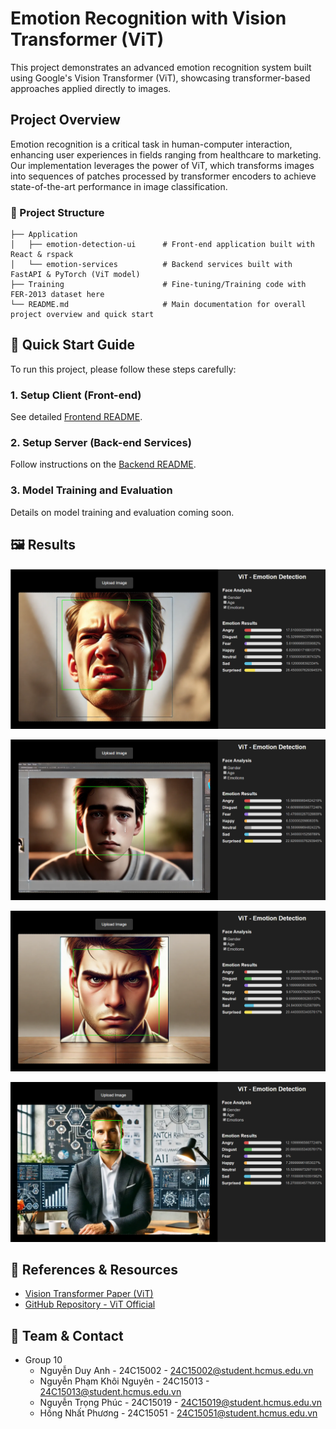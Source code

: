 # Emotion Recognition with Vision Transformer (ViT)

This project demonstrates an advanced emotion recognition system built using Google's Vision Transformer (ViT), showcasing transformer-based approaches applied directly to images.

## Project Overview

Emotion recognition is a critical task in human-computer interaction, enhancing user experiences in fields ranging from healthcare to marketing. Our implementation leverages the power of ViT, which transforms images into sequences of patches processed by transformer encoders to achieve state-of-the-art performance in image classification.

### 📌 Project Structure

``` plain/text
├── Application
│   ├── emotion-detection-ui      # Front-end application built with React & rspack
│   └── emotion-services          # Backend services built with FastAPI & PyTorch (ViT model)
├── Training                      # Fine-tuning/Training code with FER-2013 dataset here
└── README.md                     # Main documentation for overall project overview and quick start
```

## 🚀 Quick Start Guide

To run this project, please follow these steps carefully:

### 1. Setup Client (Front-end)

See detailed [Frontend README](./Application/emotion-detection-ui/README.md).

### 2. Setup Server (Back-end Services)

Follow instructions on the [Backend README](./Application/emotion-services/README.md).

### 3. Model Training and Evaluation

Details on model training and evaluation coming soon.

## 🖼️ Results

![Result 01](./images/result_01.png)

![Result 02](./images/result_02.png)

![Result 03](./images/result_03.png)

![Result 04](./images/result_04.png)

## 📖 References & Resources

- [Vision Transformer Paper (ViT)](https://arxiv.org/abs/2010.11929)
- [GitHub Repository - ViT Official](https://github.com/google-research/vision_transformer)

## 👥 Team & Contact

- Group 10
  - Nguyễn Duy Anh - 24C15002 - <24C15002@student.hcmus.edu.vn>
  - Nguyễn Phạm Khôi Nguyên - 24C15013 - <24C15013@student.hcmus.edu.vn>
  - Nguyễn Trọng Phúc - 24C15019 - <24C15019@student.hcmus.edu.vn>
  - Hồng Nhất Phương - 24C15051 - <24C15051@student.hcmus.edu.vn>
